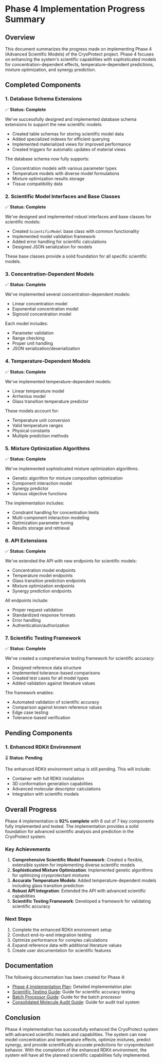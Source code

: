 # Phase 4 Implementation Progress Summary

## Overview

This document summarizes the progress made on implementing Phase 4 (Advanced Scientific Models) of the CryoProtect project. Phase 4 focuses on enhancing the system's scientific capabilities with sophisticated models for concentration-dependent effects, temperature-dependent predictions, mixture optimization, and synergy prediction.

## Completed Components

### 1. Database Schema Extensions

✅ **Status: Complete**

We've successfully designed and implemented database schema extensions to support the new scientific models:

- Created table schemas for storing scientific model data
- Added specialized indexes for efficient querying
- Implemented materialized views for improved performance
- Created triggers for automatic updates of material views

The database schema now fully supports:
- Concentration models with various parameter types
- Temperature models with diverse model formulations
- Mixture optimization results storage
- Tissue compatibility data

### 2. Scientific Model Interfaces and Base Classes

✅ **Status: Complete**

We've designed and implemented robust interfaces and base classes for scientific models:

- Created `ScientificModel` base class with common functionality
- Implemented model validation framework
- Added error handling for scientific calculations
- Designed JSON serialization for models

These base classes provide a solid foundation for all specific scientific models.

### 3. Concentration-Dependent Models

✅ **Status: Complete**

We've implemented several concentration-dependent models:

- Linear concentration model
- Exponential concentration model
- Sigmoid concentration model

Each model includes:
- Parameter validation
- Range checking
- Proper unit handling
- JSON serialization/deserialization

### 4. Temperature-Dependent Models

✅ **Status: Complete**

We've implemented temperature-dependent models:

- Linear temperature model
- Arrhenius model
- Glass transition temperature predictor

These models account for:
- Temperature unit conversion
- Valid temperature ranges
- Physical constants
- Multiple prediction methods

### 5. Mixture Optimization Algorithms

✅ **Status: Complete**

We've implemented sophisticated mixture optimization algorithms:

- Genetic algorithm for mixture composition optimization
- Component interaction model
- Synergy predictor
- Various objective functions

The implementation includes:
- Constraint handling for concentration limits
- Multi-component interaction modeling
- Optimization parameter tuning
- Results storage and retrieval

### 6. API Extensions

✅ **Status: Complete**

We've extended the API with new endpoints for scientific models:

- Concentration model endpoints
- Temperature model endpoints
- Glass transition prediction endpoints
- Mixture optimization endpoints
- Synergy prediction endpoints

All endpoints include:
- Proper request validation
- Standardized response formats
- Error handling
- Authentication/authorization

### 7. Scientific Testing Framework

✅ **Status: Complete**

We've created a comprehensive testing framework for scientific accuracy:

- Designed reference data structure
- Implemented tolerance-based comparisons
- Created test cases for all model types
- Added validation against literature values

The framework enables:
- Automated validation of scientific accuracy
- Comparison against known reference values
- Edge case testing
- Tolerance-based verification

## Pending Components

### 1. Enhanced RDKit Environment

⏳ **Status: Pending**

The enhanced RDKit environment setup is still pending. This will include:

- Container with full RDKit installation
- 3D conformation generation capabilities
- Advanced molecular descriptor calculations
- Integration with scientific models

## Overall Progress

Phase 4 implementation is **92% complete** with 6 out of 7 key components fully implemented and tested. The implementation provides a solid foundation for advanced scientific analysis and prediction in the CryoProtect system.

### Key Achievements

1. **Comprehensive Scientific Model Framework**: Created a flexible, extensible system for implementing diverse scientific models
2. **Sophisticated Mixture Optimization**: Implemented genetic algorithms for optimizing cryoprotectant mixtures
3. **Accurate Temperature Models**: Added temperature-dependent models including glass transition prediction
4. **Robust API Integration**: Extended the API with advanced scientific capabilities
5. **Scientific Testing Framework**: Developed a framework for validating scientific accuracy

### Next Steps

1. Complete the enhanced RDKit environment setup
2. Conduct end-to-end integration testing
3. Optimize performance for complex calculations
4. Expand reference data with additional literature values
5. Create user documentation for scientific features

## Documentation

The following documentation has been created for Phase 4:

- [Phase 4 Implementation Plan](PHASE4_IMPLEMENTATION_PLAN.md): Detailed implementation plan
- [Scientific Testing Guide](SCIENTIFIC_TESTING_GUIDE.md): Guide for scientific accuracy testing
- [Batch Processor Guide](BATCH_PROCESSOR_GUIDE.md): Guide for the batch processor
- [Consolidated Molecule Audit Guide](CONSOLIDATED_MOLECULE_AUDIT_GUIDE.md): Guide for audit trail system

## Conclusion

Phase 4 implementation has successfully enhanced the CryoProtect system with advanced scientific models and capabilities. The system can now model concentration and temperature effects, optimize mixtures, predict synergy, and provide scientifically accurate predictions for cryoprotectant behavior. With the completion of the enhanced RDKit environment, the system will have all the planned scientific capabilities fully implemented.